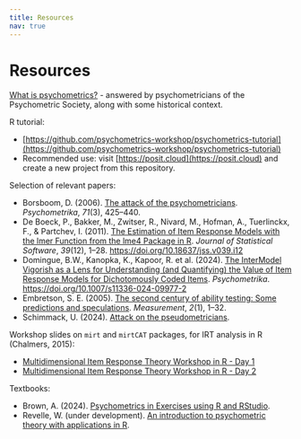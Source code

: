 ```yaml
---
title: Resources
nav: true
---
```


# Resources

[What is psychometrics?](https://www.psychometricsociety.org/what-psychometrics) - answered by psychometricians of the Psychometric Society, along with some historical context.

R tutorial: 
- [https://github.com/psychometrics-workshop/psychometrics-tutorial](https://github.com/psychometrics-workshop/psychometrics-tutorial)
- Recommended use: visit [https://posit.cloud](https://posit.cloud) and create a new project from this repository.


Selection of relevant papers:
- Borsboom, D. (2006). [The attack of the psychometricians](https://www.ncbi.nlm.nih.gov/pmc/articles/PMC2779444/pdf/11336_2006_Article_1447.pdf). *Psychometrika*, *71*(3), 425–440.
- De Boeck, P., Bakker, M., Zwitser, R., Nivard, M., Hofman, A., Tuerlinckx, F., & Partchev, I. (2011). [The Estimation of Item Response Models with the lmer Function from the lme4 Package in R](https://www.jstatsoft.org/article/view/v039i12). *Journal of Statistical Software*, *39*(12), 1–28. https://doi.org/10.18637/jss.v039.i12 
- Domingue, B.W., Kanopka, K., Kapoor, R. et al. (2024). [The InterModel Vigorish as a Lens for Understanding (and Quantifying) the Value of Item Response Models for Dichotomously Coded Items](https://link.springer.com/article/10.1007/s11336-024-09977-2). *Psychometrika*. https://doi.org/10.1007/s11336-024-09977-2
- Embretson, S. E. (2005). [The second century of ability testing: Some predictions and speculations](https://www.ets.org/Media/Research/pdf/PICANG7.pdf). *Measurement*, *2*(1), 1–32.
- Schimmack, U. (2024). [Attack on the pseudometricians](https://replicationindex.com/2024/06/18/attack-on-the-pseudometricians/).


Workshop slides on `mirt` and `mirtCAT` packages, for IRT analysis in R (Chalmers, 2015):
- [Multidimensional Item Response Theory Workshop
in R - Day 1](https://philchalmers.github.io/mirt/extra/mirt-Workshop-2015_Day-1.pdf)
- [Multidimensional Item Response Theory Workshop
in R - Day 2](https://philchalmers.github.io/mirt/extra/mirt-Workshop-2015_Day-2.pdf)

Textbooks:
- Brown, A. (2024). [Psychometrics in Exercises using R and RStudio](https://bookdown.org/annabrown/psychometricsR/).
- Revelle, W. (under development). [An introduction to psychometric theory with applications in R](https://www.personality-project.org/r/book/).
